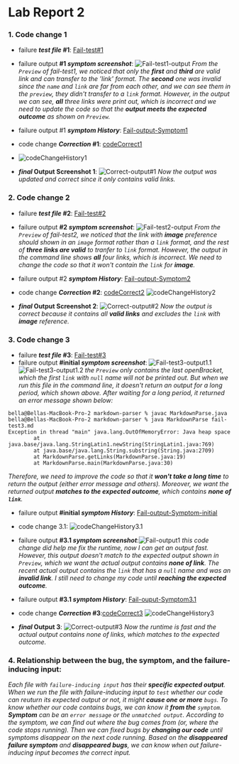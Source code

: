 # Lab Report 2

### 1. Code change 1

* failure **_test file_ #1**: [Fail-test#1](https://github.com/BellaL6/markdown-parser/blob/main/fail-test1.md)
* failure output **#1 _symptom screenshot_**: ![Fail-test1-output](fail-test1.output.png) 
_From the `Preview` of fail-test1, we noticed that only the **first** and **third** are valid link and can transfer to the 'link' format. The **second** one was invalid since the `name` and `link` are far from each other, and we can see them in the `preview`, they didn't transfer to a `link` format. However, in the output we can see, **all** three links were print out, which is incorrect and we need to update the code so that the **output meets the expected outcome** as shown on `Preview`._
* failure output #1 **_symptom History_**: [Fail-output-Symptom1](https://github.com/BellaL6/markdown-parser/commit/39b0e921f9115a0bb31da052a2f6f842f6f18daa?diff=unified)

* code change **_Correction_ #1**: [codeCorrect1](https://github.com/BellaL6/markdown-parser/commit/93e796c86f056da9ca8591185452ccf0892df525)
* ![codeChangeHistory1](%231%20change.png)
* **_final_ Output Screenshot 1**: ![Correct-output#1](code1correct.png)
_Now the output was updated and correct since it only contains valid links._


### 2. Code change 2
* failure **_test file_ #2**: [Fail-test#2](https://github.com/BellaL6/markdown-parser/blob/main/fail-test2.md)
* failure output **#2 _symptom screenshot_**: ![Fail-test2-output](fail-test2.output.png)
_From the `Preview` of fail-test2, we noticed that the link with **image** preference should shown in an `image` format rather than a `link` format, and the rest of **three links are valid** to tranfer to `link` format. However, the output in the command line shows **all** four links, which is incorrect. We need to change the code so that it won't contain the `link` for **image**._
* failure output #2 **_symptom History_**: [Fail-output-Symptom2](https://github.com/BellaL6/markdown-parser/commit/4ab65f268d9a5def542307b6f85d052c2fabc4de)

* code change **_Correction_ #2**: [codeCorrect2](https://github.com/BellaL6/markdown-parser/commit/19fa94dbfc7bea7cdf45a19c1c5ddd1222ec0559)
                            ![codeChangeHistory2](%232%20change.png)
* **_final_ Output Screenshot 2**: ![Correct-output#2](code2correct.png)
_Now the output is correct because it contains all **valid links** and excludes the `link` with **image** reference._ 


### 3. Code change 3
* failure **_test file_ #3**: [Fail-test#3](https://github.com/BellaL6/markdown-parser/blob/main/fail-test3.md)
* failure output **#initial _symptom screenshot_**: ![Fail-test3-output1.1](fail-test3.output.png) ![Fail-test3-output1.2](fail-test3.initialOutput.png)
_the `Preview` only contains the last openBracket, which the first `link` with `null` name will not be printed out. But when we run this file in the command line, it doesn't return an output for a long period, which shown above. After waiting for a long period, it returned an error message shown below:_

```
bella@Bellas-MacBook-Pro-2 markdown-parser % javac MarkdownParse.java
bella@Bellas-MacBook-Pro-2 markdown-parser % java MarkdownParse fail-test3.md
Exception in thread "main" java.lang.OutOfMemoryError: Java heap space
        at java.base/java.lang.StringLatin1.newString(StringLatin1.java:769)
        at java.base/java.lang.String.substring(String.java:2709)
        at MarkdownParse.getLinks(MarkdownParse.java:19)
        at MarkdownParse.main(MarkdownParse.java:30)

```

_Therefore, we need to improve the code so that it **won't take a long time** to return the output (either error message and others). Moreover, we want the returned output **matches to the expected outcome**, which contains **none of `link`**._
* failure output **#initial _symptom History_**: [Fail-output-Symptom-initial](https://github.com/BellaL6/markdown-parser/commit/3783845586368d46ce205580dc1a317f41eba7f1)

* code change 3.1: ![codeChangeHistory3.1](%233.2%20change.png)
* failure output **#3.1 _symptom screenshot_**:![Fail-output1](fail-test3.outputFail1.png)
_this code change did help me fix the runtime, now I can get an output fast. However, this output doesn't match to the expected output shown in `Preview`, which we want the actual output contains **none of link**. The recent actual output contains the `link` that has a `null` name and was an **invalid link**. I still need to change my code until **reaching the expected outcome**._
* failure output **#3.1 _symptom History_**: [Fail-ouput-Symptom3.1](https://github.com/BellaL6/markdown-parser/commit/d809a7bb5c185cb2f291afa9bcf4fcc95b84daad)

* code change **_Correction_ #3**:[codeCorrect3](https://github.com/BellaL6/markdown-parser/commit/2d49b0babba2377af6c70d79170bffadfd3715a3)
                           ![codeChangeHistory3](%233.3%20change.png)
* **_final_ Output 3**: ![Correct-output#3](code3correct.png)
_Now the runtime is fast and the actual output contains none of links, which matches to the expected outcome._


### 4. Relationship between the bug, the symptom, and the failure-inducing input: 
_Each file with `failure-inducing input` has their **specific expected output**. When we run the file with failure-inducing input to `test` whether our code can reuturn its expected output or not, it might **cause one or more** `bugs`. To know whether our code contains bugs, we can know it **from the** `symptom`. **Symptom** can be an `error message` or the `unmatched output`. According to the symptom, we can find out where the bug comes from (or, where the code stops running). Then we can fixed bugs by **changing our code** until symptoms disappear on the next code running. Based on the **disappeared failure symptom** and **disappeared bugs**, we can know when out failure-inducing input becomes the correct input._




